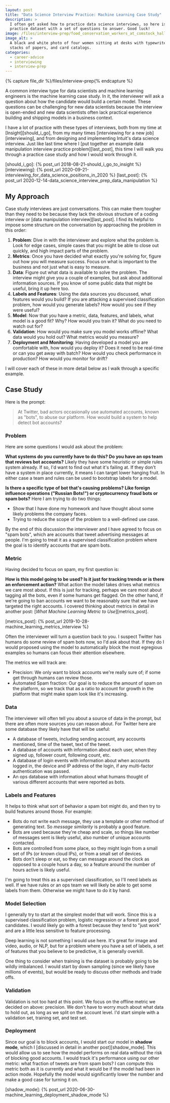 ```yaml
---
layout: post
title: "Data Science Interview Practice: Machine Learning Case Study"
description: >
  I often get asked how to practice data science interviews, so here is a
  practice dataset with a set of questions to answer. Good luck!
image: /files/interview-prep/food_conservation_workers_at_comstock_hall_cornell_1917.jpg
image_alt: >
  A black and white photo of four women sitting at desks with typewriters,
  stacks of papers, and card catalogs.
categories:
  - career-advice
  - interviewing
  - interview-prep
---
```


{% capture file_dir %}/files/interview-prep{% endcapture %}

A common interview type for data scientists and machine learning engineers is
the machine learning case study. In it, the interviewer will ask a question
about how the candidate would build a certain model. These questions can be
challenging for new data scientists because the interview is open-ended and
new data scientists often lack practical experience building and shipping
models in a business context.

I have a lot of practice with these types of interviews, both from my time at
[Insight][should_i_go], from my many times [interviewing for a new
job][interviewing], and from designing and implementing Intuit's data science
interview. Just like last time where I [put together an example data
manipulation interview practice problem][last_post], this time I will walk you
through a practice case study and how I would work through it.

[should_i_go]: {% post_url 2018-08-21-should_i_go_to_insight %}
[interviewing]: {% post_url 2020-09-21-interviewing_for_data_science_positions_in_2020 %}
[last_post]: {% post_url 2020-12-14-data_science_interview_prep_data_manipulation %}

## My Approach

Case study interviews are just conversations. This can make them tougher than
they need to be because they lack the obvious structure of a coding interview
or [data manipulation interview][last_post]. I find its helpful to impose some
structure on the conversation by approaching the problem in this order:

1. **Problem**: Dive in with the interviewer and explore what the problem is.
   Look for edge cases, simple cases that you might be able to close out
   quickly, and high impact parts of the problem.
2. **Metrics**: Once you have decided what exactly you're solving for, figure
   out how you will measure success. Focus on what is important to the
   business and not just what is easy to measure.
3. **Data**: Figure out what data is available to solve the problem. The
   interview might give you a couple of examples, but ask about additional
   information sources. If you know of some public data that might be useful,
   bring it up here too.
4. **Labels and Features**: Using the data sources you discussed, what
   features would you build? If you are attacking a supervised classification
   problem, how would you generate labels? How would you see if they were useful?
5. **Model**: Now that you have a metric, data, features, and labels, what
   model is a good fit? Why? How would you train it? What do you need to watch
   out for?
6. **Validation**: How would you make sure you model works offline? What data
   would you hold out? What metrics would you measure?
7. **Deployment and Monitoring**: Having developed a model you are comfortable
   with, how would you deploy it? Does it need to be real-time or can you get
   away with batch? How would you check performance in production? How would
   you monitor for drift?

I will cover each of these in more detail below as I walk through a specific
example.

## Case Study

Here is the prompt:

> At Twitter, bad actors occasionally use automated accounts, known as "bots",
> to abuse our platform. How would build a system to help detect bot accounts?

### Problem

Here are some questions I would ask about the problem:

**What systems do you currently have to do this? Do you have an ops team that
reviews bot accounts?** Likely they have some heuristic or simple rules system
already. If so, I'd want to find out what it's failing at. If they don't have
a system in place currently, it means I can target lower hanging fruit. In
either case a team and rules can be used to bootstrap labels for a model.

**Is there a specific type of bot that's causing problems? Like foreign
influence operations ("Russian Bots!") or cryptocurrency fraud bots or spam
bots?** Here I am trying to do two things: 

- Show that I have done my homework and have thought about some likely
problems the company faces.
- Trying to reduce the scope of the problem to a well-defined use case.

By the end of this discussion the interviewer and I have agreed to focus on
"spam bots", which are accounts that tweet advertising messages at people. I'm
going to treat it as a supervised classification problem where the goal is to
identify accounts that are spam bots.

### Metric

Having decided to focus on spam, my first question is:

**How is this model going to be used? Is it just for tracking trends or is
there an enforcement action?** What action the model takes drives what metrics
we care most about. If this is just for tracking, perhaps we care most about
tagging all the bots, even if some humans get flagged. On the other hand, if
we're going to ban accounts we want to be reasonably sure that we have
targeted the right accounts. I covered thinking about metrics in detail in
another post: [_What Machine Learning Metric to Use_][metrics_post].

[metrics_post]: {% post_url 2019-10-28-machine_learning_metrics_interview %}

Often the interviewer will turn a question back to you. I suspect Twitter has
humans do some review of spam bots now, so I'd ask about that. If they do I
would proposed using the model to automatically block the most egregious
examples so humans can focus their attention elsewhere.

The metrics we will track are:

- Precision: We only want to block accounts we're really sure of; if some get
through humans can review those.
- Automated Spam fraction: Our goal is to reduce the amount of spam on the
platform, so we track that as a ratio to account for growth in the platform
that might make spam look like it's increasing. 

### Data

The interviewer will often tell you about a source of data in the prompt, but
there are often more sources you can reason about. For Twitter here are some
database they likely have that will be useful:

- A database of tweets, including sending account, any accounts mentioned,
time of the tweet, text of the tweet.
- A database of accounts with information about each user, when they signed
up, follower count, following count, etc.
- A database of login events with information about when accounts logged in,
the device and IP address of the login, if any multi-factor authentication was
passed.
- An ops database with information about what humans thought of various
different accounts that were reported as bots.

### Labels and Features

It helps to think what sort of behavior a spam bot might do, and then try to
build features around those. For example:

- Bots do not write each message, they use a template or other method of
generating text. So _message similarity_ is probably a good feature.
- Bots are used because they're cheap and scale, so things like number of
messages sent is likely useful, also number of unique accounts contacted.
- Bots are controlled from some place, so they might login from a small set of
IPs (or known cloud IPs), or from a small set of devices.
- Bots don't sleep or eat, so they can message around the clock as opposed to
a couple hours a day, so a feature around the number of hours active is likely
useful.

I'm going to treat this as a supervised classification, so I'll need labels as
well. If we have rules or an ops team we will likely be able to get some
labels from them. Otherwise we might have to do it by hand.

### Model Selection

I generally try to start at the simplest model that will work. Since this is
a supervised classification problem, logistic regression or a forest are good
candidates. I would likely go with a forest because they tend to "just work"
and are a little less sensitive to feature processing.

Deep learning is not something I would use here. It's great for image and
video, audio, or NLP, but for a problem where you have a set of labels, a set
of features that you believe to be predictive, it is generally overkill.

One thing to consider when training is the dataset is probably going to be
wildly imbalanced. I would start by down sampling (since we likely have
millions of events), but would be ready to discuss other methods and trade
offs.

### Validation

Validation is not too hard at this point. We focus on the offline metric we
decided on above: precision. We don't have to worry much about what data to
hold out, as long as we split on the account level. I'd start simple with a
validation set, training set, and test set.

### Deployment

Since our goal is to block accounts, I would start our model in **shadow
mode**, which I [discussed in detail in another post][shadow_mode]. This would
allow us to see how the model performs on real data without the risk of
blocking good accounts. I would track it's performance using our other metric:
what fraction of tweets are from spam bots? I can compute this metric both as
it is currently and what it would be if the model had been in action mode.
Hopefully the model would significantly lower the number and make a good case
for turning it on.

[shadow_mode]: {% post_url 2020-06-30-machine_learning_deployment_shadow_mode %}
